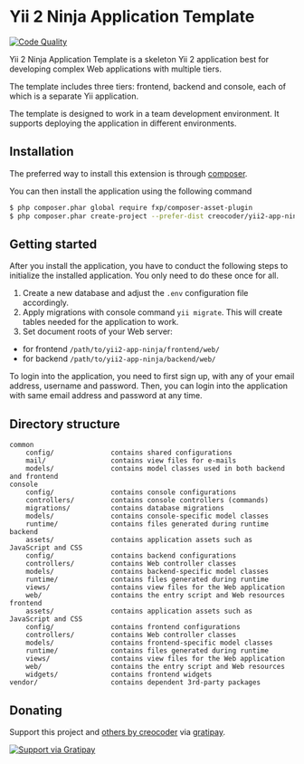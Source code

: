 # Yii 2 Ninja Application Template

[![Code Quality](https://img.shields.io/scrutinizer/g/creocoder/yii2-app-ninja/master.svg?style=flat-square)](https://scrutinizer-ci.com/g/creocoder/yii2-app-ninja/?branch=master)

Yii 2 Ninja Application Template is a skeleton Yii 2 application best for
developing complex Web applications with multiple tiers.

The template includes three tiers: frontend, backend and console, each of which
is a separate Yii application.

The template is designed to work in a team development environment. It supports
deploying the application in different environments.

## Installation

The preferred way to install this extension is through [composer](http://getcomposer.org/download/).

You can then install the application using the following command

```bash
$ php composer.phar global require fxp/composer-asset-plugin
$ php composer.phar create-project --prefer-dist creocoder/yii2-app-ninja
```

## Getting started

After you install the application, you have to conduct the following steps to initialize
the installed application. You only need to do these once for all.

1. Create a new database and adjust the `.env` configuration file accordingly.
2. Apply migrations with console command `yii migrate`. This will create tables needed for the application to work.
3. Set document roots of your Web server:

- for frontend `/path/to/yii2-app-ninja/frontend/web/`
- for backend `/path/to/yii2-app-ninja/backend/web/`

To login into the application, you need to first sign up, with any of your email address, username and password.
Then, you can login into the application with same email address and password at any time.

## Directory structure

```
common
    config/              contains shared configurations
    mail/                contains view files for e-mails
    models/              contains model classes used in both backend and frontend
console
    config/              contains console configurations
    controllers/         contains console controllers (commands)
    migrations/          contains database migrations
    models/              contains console-specific model classes
    runtime/             contains files generated during runtime
backend
    assets/              contains application assets such as JavaScript and CSS
    config/              contains backend configurations
    controllers/         contains Web controller classes
    models/              contains backend-specific model classes
    runtime/             contains files generated during runtime
    views/               contains view files for the Web application
    web/                 contains the entry script and Web resources
frontend
    assets/              contains application assets such as JavaScript and CSS
    config/              contains frontend configurations
    controllers/         contains Web controller classes
    models/              contains frontend-specific model classes
    runtime/             contains files generated during runtime
    views/               contains view files for the Web application
    web/                 contains the entry script and Web resources
    widgets/             contains frontend widgets
vendor/                  contains dependent 3rd-party packages
```

## Donating

Support this project and [others by creocoder](https://gratipay.com/creocoder/) via [gratipay](https://gratipay.com/creocoder/).

[![Support via Gratipay](https://cdn.rawgit.com/gratipay/gratipay-badge/2.3.0/dist/gratipay.svg)](https://gratipay.com/creocoder/)
